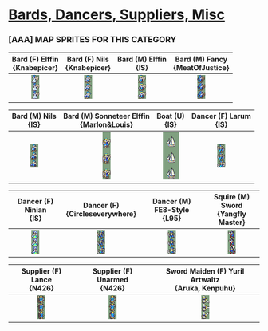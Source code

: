 # [Bards, Dancers, Suppliers, Misc](../)

### [AAA] MAP SPRITES FOR THIS CATEGORY


|Bard (F) Elffin <br> {Knabepicer}|Bard (F) Nils <br> {Knabepicer}|Bard (M) Elffin <br> {IS}|Bard (M) Fancy <br> {MeatOfJustice}|
| :---: | :---: | :---: | :---: |
|<img alt="Bard (F) Elffin {Knabepicer}-stand" src="Bard (F) Elffin {Knabepicer}-stand.png" />|<img alt="Bard (F) Nils {Knabepicer}-stand" src="Bard (F) Nils {Knabepicer}-stand.png" />|<img alt="Bard (M) Elffin {IS}-stand" src="Bard (M) Elffin {IS}-stand.png" />|<img alt="Bard (M) Fancy {MeatOfJustice}-stand" src="Bard (M) Fancy {MeatOfJustice}-stand.png" />|


|Bard (M) Nils <br> {IS}|Bard (M) Sonneteer Elffin <br> {Marlon&Louis}|Boat (U) <br> {IS}|Dancer (F) Larum <br> {IS}|
| :---: | :---: | :---: | :---: |
|<img alt="Bard (M) Nils {IS}-stand" src="Bard (M) Nils {IS}-stand.png" />|<img alt="Bard (M) Sonneteer Elffin {Marlon&Louis}-stand" src="Bard (M) Sonneteer Elffin {Marlon&Louis}-stand.png" />|<img alt="Boat (U) {IS}-stand" src="Boat (U) {IS}-stand.png" />|<img alt="Dancer (F) Larum {IS}-stand" src="Dancer (F) Larum {IS}-stand.png" />|


|Dancer (F) Ninian <br> {IS}|Dancer (F) <br> {Circleseverywhere}|Dancer (M) FE8-Style <br> {L95}|Squire (M) Sword <br> {Yangfly Master}|
| :---: | :---: | :---: | :---: |
|<img alt="Dancer (F) Ninian {IS}-stand" src="Dancer (F) Ninian {IS}-stand.png" />|<img alt="Dancer (F) {Circleseverywhere}-stand" src="Dancer (F) {Circleseverywhere}-stand.png" />|<img alt="Dancer (M) FE8-Style {L95}-stand" src="Dancer (M) FE8-Style {L95}-stand.png" />|<img alt="Squire (M) Sword {Yangfly Master}-stand" src="Squire (M) Sword {Yangfly Master}-stand.png" />|


|Supplier (F) Lance <br> {N426}|Supplier (F) Unarmed <br> {N426}|Sword Maiden (F) Yuril Artwaltz <br> {Aruka, Kenpuhu}|
| :---: | :---: | :---: |
|<img alt="Supplier (F) Lance {N426}-stand" src="Supplier (F) Lance {N426}-stand.png" />|<img alt="Supplier (F) Unarmed {N426}-stand" src="Supplier (F) Unarmed {N426}-stand.png" />|<img alt="Sword Maiden (F) Yuril Artwaltz {Aruka, Kenpuhu}-stand" src="Sword Maiden (F) Yuril Artwaltz {Aruka, Kenpuhu}-stand.png" />|


